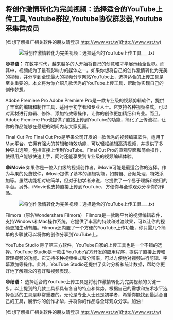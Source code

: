 ## **将创作激情转化为完美视频：选择适合的YouTube上传工具,Youtube群控,Youtube协议群发器,Youtube采集群成员**

[😍想了解推广相关软件的朋友请登录 http://www.vst.tw](http://www.vst.tw)

 <center><img src="https://vst.tw/MP4/tuiguang/png/7.png" alt="将创作激情转化为完美视频：选择适合的YouTube上传工具___.txt"></center>

**😄导语：**
在数字时代，越来越多的人开始将自己的创意和才华展示给全世界。而其中，视频成为了最有影响力的媒体之一。如果你想将自己的创作激情转化为完美的视频，并分享到全球最大的视频分享网站YouTube上，选择适合的上传工具是至关重要的。本文将为你介绍几款优秀的YouTube上传工具，帮助你实现自己的创作梦想。

Adobe Premiere Pro
Adobe Premiere Pro是一款专业级的视频剪辑软件，提供了丰富的编辑和制作工具，适用于初学者和专业人士。它支持各种视频格式，可以对素材进行剪辑、修饰、添加特效等操作，让你的创作更加精细和专业。而且，Adobe Premiere Pro也提供了直接上传到YouTube的功能，简化了上传流程，让你的作品能够在最短的时间内与大家见面。

Final Cut Pro
Final Cut Pro是苹果公司开发的一款优秀的视频编辑软件，适用于Mac平台。它拥有强大的剪辑和特效功能，可以轻松编辑高清视频，并提供了多种导出选项，包括直接上传到YouTube。Final Cut Pro的直观界面和简单操作，使得用户能够快速上手，同时还能享受到专业级的视频编辑体验。

**😄iMovie**
如果你是一位入门级的视频创作者，iMovie可能是最适合你的选择。作为苹果的免费软件，iMovie提供了基本的编辑功能，如剪辑、音频处理、特效添加等。虽然功能相对较简单，但对于初学者来说，它提供了一个易于理解和使用的平台。另外，iMovie也支持直接上传到YouTube，方便你与全球观众分享你的作品。

 <center><img src="https://vst.tw/MP4/tuiguang/png/0.png" alt="将创作激情转化为完美视频：选择适合的YouTube上传工具___.txt"></center>

Filmora（原名Wondershare Filmora）
Filmora是一款跨平台的视频编辑软件，支持Windows和Mac操作系统。它提供了丰富的特效和过渡效果，可以让你的视频更加生动有趣。Filmora还内置了一个方便的YouTube上传功能，你只需几个简单的步骤就可以将你的创作分享到YouTube上。

YouTube Studio
除了第三方软件，YouTube自家的上传工具也是一个不错的选择。YouTube Studio是一款由YouTube官方开发的应用程序，提供了直接上传和管理视频的功能。它支持多种视频格式和分辨率，可以方便地对视频进行剪辑、字幕添加等操作。此外，YouTube Studio还提供了实时分析和统计数据，帮助你更好地了解观众的喜好和视频表现。

**😄结语：**
选择适合的YouTube上传工具是将创作激情转化为完美视频的关键一步。以上提到的几款工具都具有各自的特点和优势，根据自己的需求和技术水平选择合适的工具是非常重要的。无论是专业人士还是初学者，希望你能找到最适合自己的工具，展示你的创作才华，并将你的作品与全球观众分享。加油！

[😍想了解推广相关软件的朋友请登录 http://www.vst.tw](http://www.vst.tw)



